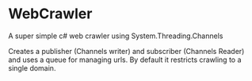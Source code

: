 # WebCrawler
A super simple c# web crawler using System.Threading.Channels

Creates a publisher (Channels writer) and subscriber (Channels Reader) and uses a queue for managing urls. By default it restricts crawling to a single domain.
